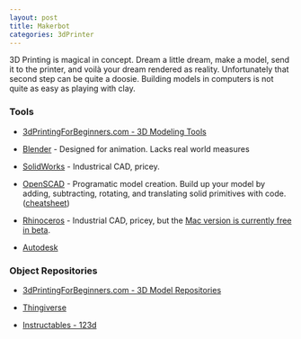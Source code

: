 ```yaml
---
layout: post
title: Makerbot
categories: 3dPrinter
---
```


3D Printing is magical in concept. Dream a little dream, make a model, send it to the printer, and voilà your dream rendered as reality. Unfortunately that second step can be quite a doosie. Building models in computers is not quite as easy as playing with clay.

### Tools
* [3dPrintingForBeginners.com - 3D Modeling Tools](http://3dprintingforbeginners.com/software-tools/)

* [Blender](http://www.blender.org/) - Designed for animation. Lacks real world measures
* [SolidWorks](http://www.solidworks.com/sw/3d-cad-design-software.htm) - Industrical CAD, pricey.
* [OpenSCAD](http://www.solidworks.com/sw/3d-cad-design-software.htm) - Programatic model creation. Build up your model by adding, subtracting, rotating, and translating solid primitives with code. ([cheatsheet](http://www.openscad.org/cheatsheet/index.html))
* [Rhinoceros](http://www.rhino3d.com/) - Industrial CAD, pricey, but the [Mac version is currently free in beta](http://wiki.mcneel.com/rhino/mac/home).
* [Autodesk](http://www.autodesk.com/)

### Object Repositories
* [3dPrintingForBeginners.com - 3D Model Repositories](http://3dprintingforbeginners.com/3d-model-repositories/)

* [Thingiverse](http://www.thingiverse.com)
* [Instructables - 123d](http://www.instructables.com/group/123d/)

